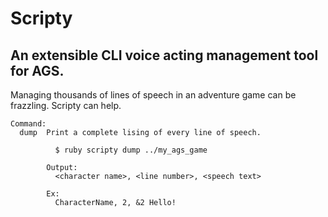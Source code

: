 # Scripty

## An extensible CLI voice acting management tool for AGS.

Managing thousands of lines of speech in an adventure game can be frazzling.  Scripty can help.


```
Command:
  dump  Print a complete lising of every line of speech.

          $ ruby scripty dump ../my_ags_game

        Output:
          <character name>, <line number>, <speech text>

        Ex:
          CharacterName, 2, &2 Hello!
```
